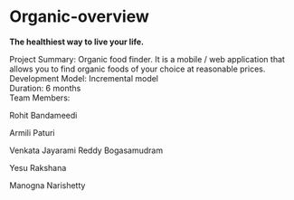 # Organic-overview



<b>The healthiest way to live your life.</b>


Project Summary: Organic food finder. It is a mobile / web application that allows you to find 
organic foods of your choice at reasonable prices.  
Development Model: Incremental model  
Duration: 6 months  
Team Members: 

Rohit Bandameedi

Armili Paturi


Venkata Jayarami Reddy Bogasamudram

Yesu Rakshana

Manogna Narishetty
